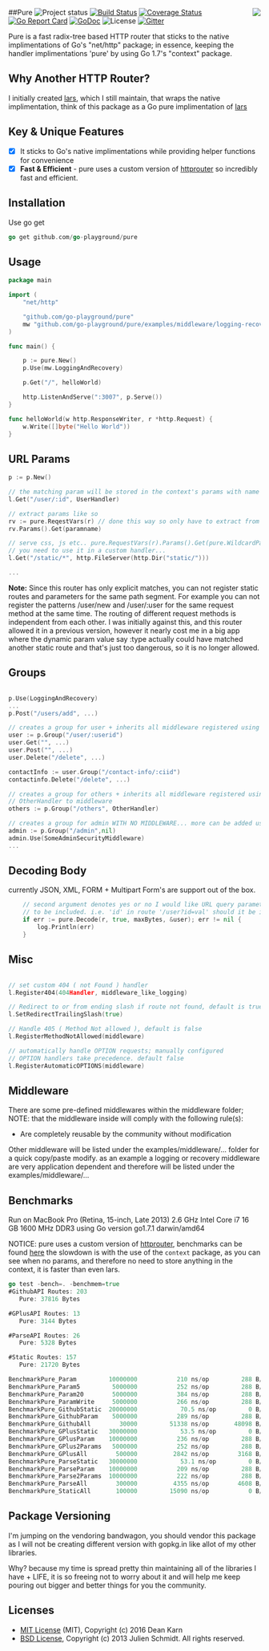 ##Pure
<img align="right" src="https://raw.githubusercontent.com/go-playground/pure/master/logo.png">
![Project status](https://img.shields.io/badge/version-2.2.0-green.svg)
[![Build Status](https://semaphoreci.com/api/v1/joeybloggs/pure/branches/master/badge.svg)](https://semaphoreci.com/joeybloggs/pure)
[![Coverage Status](https://coveralls.io/repos/github/go-playground/pure/badge.svg?branch=master)](https://coveralls.io/github/go-playground/pure?branch=master)
[![Go Report Card](https://goreportcard.com/badge/github.com/go-playground/pure)](https://goreportcard.com/report/github.com/go-playground/pure)
[![GoDoc](https://godoc.org/github.com/go-playground/pure?status.svg)](https://godoc.org/github.com/go-playground/pure)
![License](https://img.shields.io/dub/l/vibe-d.svg)
[![Gitter](https://badges.gitter.im/go-playground/pure.svg)](https://gitter.im/go-playground/pure?utm_source=badge&utm_medium=badge&utm_campaign=pr-badge)

Pure is a fast radix-tree based HTTP router that sticks to the native implimentations of Go's "net/http" package;
in essence, keeping the handler implimentations 'pure' by using Go 1.7's "context" package.

Why Another HTTP Router?
------------------------
I initially created [lars](https://github.com/go-playground/lars), which I still maintain, that wraps the native implimentation, think of this package as a Go pure implimentation of [lars](https://github.com/go-playground/lars)

Key & Unique Features 
--------------
- [x] It sticks to Go's native implimentations while providing helper functions for convenience
- [x] **Fast & Efficient** - pure uses a custom version of [httprouter](https://github.com/julienschmidt/httprouter) so incredibly fast and efficient.

Installation
-----------

Use go get 

```go
go get github.com/go-playground/pure
```

Usage
------
```go
package main

import (
	"net/http"

	"github.com/go-playground/pure"
	mw "github.com/go-playground/pure/examples/middleware/logging-recovery"
)

func main() {

	p := pure.New()
	p.Use(mw.LoggingAndRecovery)

	p.Get("/", helloWorld)

	http.ListenAndServe(":3007", p.Serve())
}

func helloWorld(w http.ResponseWriter, r *http.Request) {
	w.Write([]byte("Hello World"))
}
```

URL Params
----------

```go
p := p.New()

// the matching param will be stored in the context's params with name "id"
l.Get("/user/:id", UserHandler)

// extract params like so
rv := pure.ReqestVars(r) // done this way so only have to extract from context once
rv.Params().Get(paramname)

// serve css, js etc.. pure.RequestVars(r).Params().Get(pure.WildcardParam) will return the remaining path if 
// you need to use it in a custom handler...
l.Get("/static/*", http.FileServer(http.Dir("static/"))) 

...
```

**Note:** Since this router has only explicit matches, you can not register static routes and parameters for the same path segment. For example you can not register the patterns /user/new and /user/:user for the same request method at the same time. The routing of different request methods is independent from each other. I was initially against this, and this router allowed it in a previous version, however it nearly cost me in a big app where the dynamic param value say :type actually could have matched another static route and that's just too dangerous, so it is no longer allowed.

Groups
-----
```go

p.Use(LoggingAndRecovery)
...
p.Post("/users/add", ...)

// creates a group for user + inherits all middleware registered using p.Use()
user := p.Group("/user/:userid")
user.Get("", ...)
user.Post("", ...)
user.Delete("/delete", ...)

contactInfo := user.Group("/contact-info/:ciid")
contactinfo.Delete("/delete", ...)

// creates a group for others + inherits all middleware registered using p.Use() + adds 
// OtherHandler to middleware
others := p.Group("/others", OtherHandler)

// creates a group for admin WITH NO MIDDLEWARE... more can be added using admin.Use()
admin := p.Group("/admin",nil)
admin.Use(SomeAdminSecurityMiddleware)
...
```

Decoding Body
-------------
currently JSON, XML, FORM + Multipart Form's are support out of the box.
```go
	// second argument denotes yes or no I would like URL query parameter fields
	// to be included. i.e. 'id' in route '/user?id=val' should it be included.
	if err := pure.Decode(r, true, maxBytes, &user); err != nil {
		log.Println(err)
	}
```

Misc
-----
```go

// set custom 404 ( not Found ) handler
l.Register404(404Handler, middleware_like_logging)

// Redirect to or from ending slash if route not found, default is true
l.SetRedirectTrailingSlash(true)

// Handle 405 ( Method Not allowed ), default is false
l.RegisterMethodNotAllowed(middleware)

// automatically handle OPTION requests; manually configured
// OPTION handlers take precedence. default false
l.RegisterAutomaticOPTIONS(middleware)

```

Middleware
-----------
There are some pre-defined middlewares within the middleware folder; NOTE: that the middleware inside will
comply with the following rule(s):

* Are completely reusable by the community without modification

Other middleware will be listed under the examples/middleware/... folder for a quick copy/paste modify. as an example a logging or
recovery middleware are very application dependent and therefore will be listed under the examples/middleware/...

Benchmarks
-----------
Run on MacBook Pro (Retina, 15-inch, Late 2013) 2.6 GHz Intel Core i7 16 GB 1600 MHz DDR3 using Go version go1.7.1 darwin/amd64

NOTICE: pure uses a custom version of [httprouter](https://github.com/julienschmidt/httprouter), benchmarks can be found [here](https://github.com/joeybloggs/go-http-routing-benchmark/tree/pure-and-lars)
the slowdown is with the use of the `context` package, as you can see when no params, and therefore no need to store anything in the context, it is faster than even lars.

```go
go test -bench=. -benchmem=true
#GithubAPI Routes: 203
   Pure: 37816 Bytes

#GPlusAPI Routes: 13
   Pure: 3144 Bytes

#ParseAPI Routes: 26
   Pure: 5328 Bytes

#Static Routes: 157
   Pure: 21720 Bytes

BenchmarkPure_Param        	10000000	       210 ns/op	     288 B/op	       2 allocs/op
BenchmarkPure_Param5       	 5000000	       252 ns/op	     288 B/op	       2 allocs/op
BenchmarkPure_Param20      	 5000000	       384 ns/op	     288 B/op	       2 allocs/op
BenchmarkPure_ParamWrite   	 5000000	       266 ns/op	     288 B/op	       2 allocs/op
BenchmarkPure_GithubStatic 	20000000	        70.5 ns/op	       0 B/op	       0 allocs/op
BenchmarkPure_GithubParam  	 5000000	       289 ns/op	     288 B/op	       2 allocs/op
BenchmarkPure_GithubAll    	   30000	     51338 ns/op	   48098 B/op	     334 allocs/op
BenchmarkPure_GPlusStatic  	30000000	        53.5 ns/op	       0 B/op	       0 allocs/op
BenchmarkPure_GPlusParam   	10000000	       236 ns/op	     288 B/op	       2 allocs/op
BenchmarkPure_GPlus2Params 	 5000000	       252 ns/op	     288 B/op	       2 allocs/op
BenchmarkPure_GPlusAll     	  500000	      2842 ns/op	    3168 B/op	      22 allocs/op
BenchmarkPure_ParseStatic  	30000000	        53.1 ns/op	       0 B/op	       0 allocs/op
BenchmarkPure_ParseParam   	10000000	       209 ns/op	     288 B/op	       2 allocs/op
BenchmarkPure_Parse2Params 	10000000	       222 ns/op	     288 B/op	       2 allocs/op
BenchmarkPure_ParseAll     	  300000	      4355 ns/op	    4608 B/op	      32 allocs/op
BenchmarkPure_StaticAll    	  100000	     15090 ns/op	       0 B/op	       0 allocs/op
```

Package Versioning
----------
I'm jumping on the vendoring bandwagon, you should vendor this package as I will not
be creating different version with gopkg.in like allot of my other libraries.

Why? because my time is spread pretty thin maintaining all of the libraries I have + LIFE,
it is so freeing not to worry about it and will help me keep pouring out bigger and better
things for you the community.

Licenses
--------
- [MIT License](https://raw.githubusercontent.com/go-playground/pure/master/LICENSE) (MIT), Copyright (c) 2016 Dean Karn
- [BSD License](https://raw.githubusercontent.com/julienschmidt/httprouter/master/LICENSE), Copyright (c) 2013 Julien Schmidt. All rights reserved.
